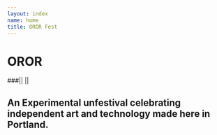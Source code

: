 ```yaml
---
layout: index
name: home
title: OROR Fest
---
```


# OROR

###|| ||
<h2 id="hero">An Experimental unfestival celebrating independent art and technology made here in Portland.</h2>
